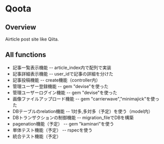 # Qoota

## Overview
Airticle post site like Qiita.

## All functions
- 記事一覧表示機能
-- article_index内で配列で実装
- 記事詳細表示機能
-- user_idで記事の詳細を分けた
- 記事投稿機能
-- create機能（controller内）
- 管理ユーザー登録機能
-- gem "devise"を使った
- 管理ユーザーログイン機能
-- gem "devise"を使った
- 画像ファイルアップロード機能
-- gem "carrierwave","minimajick"を使った
- DBテーブルのrelation機能
-- 1対多,多対多（予定）を使う（model内）
- DBトランザクションの制御機能
-- migration_fileでDBを構築
- pagenation機能（予定）
-- gem "kaminari"を使う
- 単体テスト機能（予定）
-- rspecを使う
- 統合テスト機能（予定）
